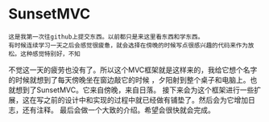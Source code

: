 # SunsetMVC


    这是我第一次往github上提交东西。以前都只是来这里看东西和学东西。
    有时候连续学习一天之后会感觉很疲惫，就会选择在傍晚的时候写点很感兴趣的代码来作为放松。这种感觉特别好，不知
不觉这一天的疲劳也没有了。所以这个MVC框架就是这样来的，我给它想个名字的时候就想到了每天傍晚坐在窗边敲它的时候
，夕阳射到整个桌子和电脑上。也就想到了SunsetMVC。它来自傍晚，来自日落。
    接下来会为这个框架进行一些扩展，这在写之前的设计中和实现的过程中就已经做有铺垫了。然后会为它增加日志，还有注释。
最后会做一个大致的介绍。希望会很快就会完成。

